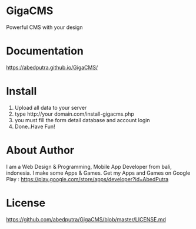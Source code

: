 # GigaCMS
Powerful CMS with your design

# Documentation
https://abedputra.github.io/GigaCMS/

# Install
1. Upload all data to your server
2. type http://your domain.com/install-gigacms.php
3. you must fill the form detail database and account login
4. Done..Have Fun!

# About Author
I am a Web Design & Programming, Mobile App Developer from bali, indonesia. 
I make some Apps & Games. 
Get my Apps and Games on Google Play : https://play.google.com/store/apps/developer?id=AbedPutra

# License
https://github.com/abedputra/GigaCMS/blob/master/LICENSE.md
